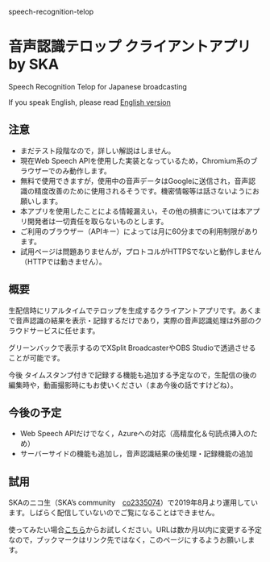 speech-recognition-telop

# 音声認識テロップ クライアントアプリ　by SKA

Speech Recognition Telop for Japanese broadcasting

If you speak English, please read [English version](./README.en.md)


## 注意

- まだテスト段階なので，詳しい解説はしません。
- 現在Web Speech APIを使用した実装となっているため，Chromium系のブラウザーでのみ動作します。
- 無料で使用できますが，使用中の音声データはGoogleに送信され，音声認識の精度改善のために使用されるそうです。機密情報等は話さないようにお願いします。
- 本アプリを使用したことによる情報漏えい，その他の損害については本アプリ開発者は一切責任を取らないものとします。
- ご利用のブラウザー（APIキー）によっては月に60分までの利用制限があります。
- 試用ページは問題ありませんが，プロトコルがHTTPSでないと動作しません（HTTPでは動きません）。


## 概要

生配信時にリアルタイムでテロップを生成するクライアントアプリです。あくまで音声認識の結果を表示・記録するだけであり，実際の音声認識処理は外部のクラウドサービスに任せます。

グリーンバックで表示するのでXSplit BroadcasterやOBS Studioで透過させることが可能です。

今後 タイムスタンプ付きで記録する機能も追加する予定なので，生配信の後の編集時や，動画撮影時にもお使いください（まあ今後の話ですけどね）。


## 今後の予定

- Web Speech APIだけでなく，Azureへの対応（高精度化＆句読点挿入のため）
- サーバーサイドの機能も追加し，音声認識結果の後処理・記録機能の追加


## 試用

SKAのニコ生（SKA’s community　[co2335074](https://com.nicovideo.jp/community/co2335074)）で2019年8月より運用しています。しばらく配信していないのでご覧になることはできません。

使ってみたい場合[こちら](https://skasapp.github.io/speech-recognition-telop/web-speech/index.html)からお試しください。URLは数か月以内に変更する予定なので，ブックマークはリンク先ではなく，このページにするようお願いします。
